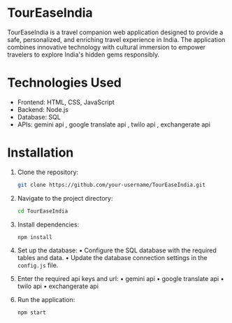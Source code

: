 # TourEaseIndia
TourEaseIndia is a travel companion web application designed to provide a safe, personalized, and enriching travel experience in India. The application combines innovative technology with cultural immersion to empower travelers to explore India's hidden gems responsibly.

# Technologies Used
- Frontend: HTML, CSS, JavaScript
- Backend: Node.js
- Database: SQL
- APIs:  gemini api , google translate api , twilo api , exchangerate api

# Installation
1. Clone the repository:
   ```bash
   git clone https://github.com/your-username/TourEaseIndia.git
   ```
2. Navigate to the project directory:
   ```bash
   cd TourEaseIndia
   ```
3. Install dependencies:
   ```bash
   npm install
   ```
4. Set up the database:
•	Configure the SQL database with the required tables and data.
•	Update the database connection settings in the `config.js` file.
5. Enter the required api keys and url:
•	gemini api 
•	google translate api 
•	twilo api
•	exchangerate api

6. Run the application:
   ```bash
   npm start
   ```
